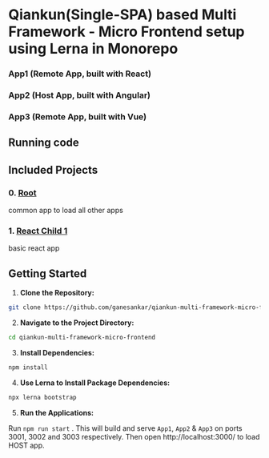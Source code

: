 # Qiankun(Single-SPA) based Multi Framework - Micro Frontend setup using  Lerna in Monorepo 

### App1 (Remote App, built with React)
### App2 (Host App, built with Angular)
### App3 (Remote App, built with Vue)

## Running code

## **Included Projects**

### **0. [Root](https://react.dev/)**

common app to load all other apps

### **1. [React Child 1](https://react.dev/)**

basic react app

## **Getting Started**

1. **Clone the Repository:**
```bash
git clone https://github.com/ganesankar/qiankun-multi-framework-micro-frontend.git
```
    
2. **Navigate to the Project Directory:** 
```bash
cd qiankun-multi-framework-micro-frontend
```
    
3. **Install Dependencies:**
```bash
npm install
```
    
4. **Use Lerna to Install Package Dependencies:**  
```bash
npx lerna bootstrap
```
    
5. **Run the Applications:**
 
Run `npm run start` . This will build and serve `App1`, `App2` & `App3` on ports 3001, 3002 and 3003 respectively.
Then open http://localhost:3000/ to load HOST app.

